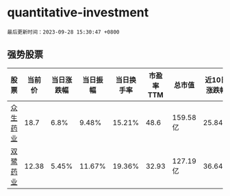# quantitative-investment

`最后更新时间：2023-09-28 15:30:47 +0800`

## 强势股票

|股票|当前价|当日涨跌幅|当日振幅|当日换手率|市盈率TTM|总市值|近10日涨跌幅|
|----|----|----|----|----|----|----|----|
|[众生药业](https://xueqiu.com/S/SZ002317)|18.7|6.8%|9.48%|15.21%|48.6|159.58亿|25.84%|
|[双鹭药业](https://xueqiu.com/S/SZ002038)|12.38|5.45%|11.67%|19.36%|32.93|127.19亿|36.64%|
